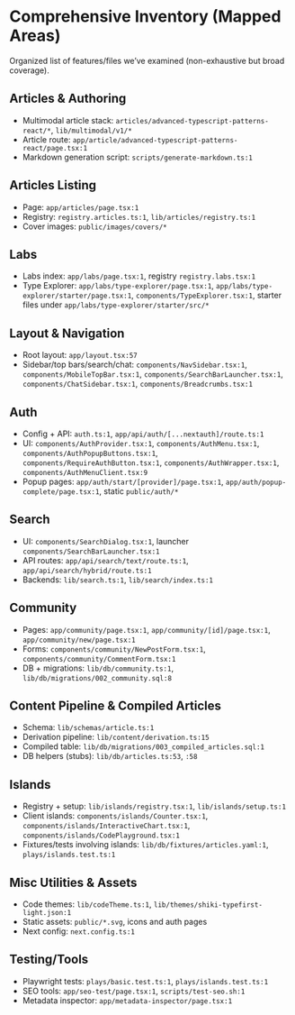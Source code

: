 # Comprehensive Inventory (Mapped Areas)

Organized list of features/files we’ve examined (non-exhaustive but broad coverage).

## Articles & Authoring
- Multimodal article stack: `articles/advanced-typescript-patterns-react/*`, `lib/multimodal/v1/*`
- Article route: `app/article/advanced-typescript-patterns-react/page.tsx:1`
- Markdown generation script: `scripts/generate-markdown.ts:1`

## Articles Listing
- Page: `app/articles/page.tsx:1`
- Registry: `registry.articles.ts:1`, `lib/articles/registry.ts:1`
- Cover images: `public/images/covers/*`

## Labs
- Labs index: `app/labs/page.tsx:1`, registry `registry.labs.tsx:1`
- Type Explorer: `app/labs/type-explorer/page.tsx:1`, `app/labs/type-explorer/starter/page.tsx:1`, `components/TypeExplorer.tsx:1`, starter files under `app/labs/type-explorer/starter/src/*`

## Layout & Navigation
- Root layout: `app/layout.tsx:57`
- Sidebar/top bars/search/chat: `components/NavSidebar.tsx:1`, `components/MobileTopBar.tsx:1`, `components/SearchBarLauncher.tsx:1`, `components/ChatSidebar.tsx:1`, `components/Breadcrumbs.tsx:1`

## Auth
- Config + API: `auth.ts:1`, `app/api/auth/[...nextauth]/route.ts:1`
- UI: `components/AuthProvider.tsx:1`, `components/AuthMenu.tsx:1`, `components/AuthPopupButtons.tsx:1`, `components/RequireAuthButton.tsx:1`, `components/AuthWrapper.tsx:1`, `components/AuthMenuClient.tsx:9`
- Popup pages: `app/auth/start/[provider]/page.tsx:1`, `app/auth/popup-complete/page.tsx:1`, static `public/auth/*`

## Search
- UI: `components/SearchDialog.tsx:1`, launcher `components/SearchBarLauncher.tsx:1`
- API routes: `app/api/search/text/route.ts:1`, `app/api/search/hybrid/route.ts:1`
- Backends: `lib/search.ts:1`, `lib/search/index.ts:1`

## Community
- Pages: `app/community/page.tsx:1`, `app/community/[id]/page.tsx:1`, `app/community/new/page.tsx:1`
- Forms: `components/community/NewPostForm.tsx:1`, `components/community/CommentForm.tsx:1`
- DB + migrations: `lib/db/community.ts:1`, `lib/db/migrations/002_community.sql:8`

## Content Pipeline & Compiled Articles
- Schema: `lib/schemas/article.ts:1`
- Derivation pipeline: `lib/content/derivation.ts:15`
- Compiled table: `lib/db/migrations/003_compiled_articles.sql:1`
- DB helpers (stubs): `lib/db/articles.ts:53`, `:58`

## Islands
- Registry + setup: `lib/islands/registry.tsx:1`, `lib/islands/setup.ts:1`
- Client islands: `components/islands/Counter.tsx:1`, `components/islands/InteractiveChart.tsx:1`, `components/islands/CodePlayground.tsx:1`
- Fixtures/tests involving islands: `lib/db/fixtures/articles.yaml:1`, `plays/islands.test.ts:1`

## Misc Utilities & Assets
- Code themes: `lib/codeTheme.ts:1`, `lib/themes/shiki-typefirst-light.json:1`
- Static assets: `public/*.svg`, icons and auth pages
- Next config: `next.config.ts:1`

## Testing/Tools
- Playwright tests: `plays/basic.test.ts:1`, `plays/islands.test.ts:1`
- SEO tools: `app/seo-test/page.tsx:1`, `scripts/test-seo.sh:1`
- Metadata inspector: `app/metadata-inspector/page.tsx:1`

